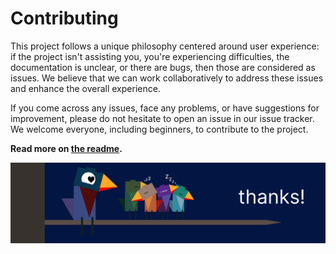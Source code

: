# Contributing

This project follows a unique philosophy centered around user experience: if the project isn't assisting you, you're experiencing difficulties, the documentation is unclear, or there are bugs, then those are considered as issues. We believe that we can work collaboratively to address these issues and enhance the overall experience.

If you come across any issues, face any problems, or have suggestions for improvement, please do not hesitate to open an issue in our issue tracker. We welcome everyone, including beginners, to contribute to the project.

**Read more on [the readme](https://github.com/weebney/webcamize/).**

![](./assets/nightynight.svg)
